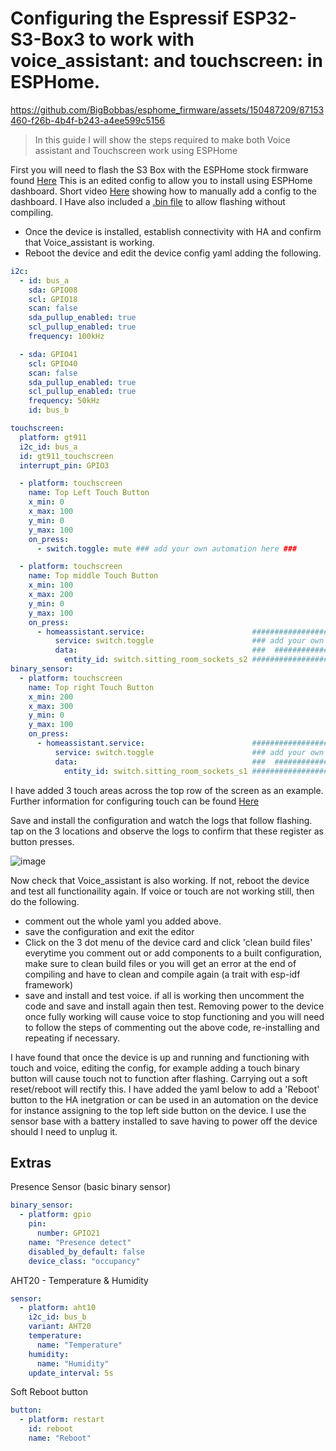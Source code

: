 # Configuring the Espressif ESP32-S3-Box3 to work with voice_assistant: and touchscreen: in ESPHome.


https://github.com/BigBobbas/esphome_firmware/assets/150487209/87153460-f26b-4b4f-b243-a4ee599c5156


>In this guide I will show the steps required to make both Voice assistant and Touchscreen work using ESPHome

First you will need to flash the S3 Box with the ESPHome stock firmware found [Here](<https://github.com/BigBobbas/esphome_firmware/blob/main/S3box3_personalised_in_progress/esp32-s3box3-esphome.yaml>) This is an edited config to allow you to install using ESPHome dashboard. Short video [Here](<https://github.com/BigBobbas/esphome_firmware/blob/main/S3box3_personalised_in_progress/ESPHome%20Dashboard%20.mp4>) showing how to manually add a config to the dashboard.  I Have also included a [.bin file](<https://github.com/BigBobbas/esphome_firmware/blob/main/S3box3_personalised_in_progress/esp32-s3-box-3-factory.bin>) to allow flashing without compiling.

- Once the device is installed, establish connectivity with HA and confirm that Voice_assistant is working.
- Reboot the device and edit the device config yaml adding the following.
```yaml
i2c:
  - id: bus_a
    sda: GPIO08
    scl: GPIO18
    scan: false
    sda_pullup_enabled: true
    scl_pullup_enabled: true
    frequency: 100kHz

  - sda: GPIO41
    scl: GPIO40
    scan: false
    sda_pullup_enabled: true
    scl_pullup_enabled: true
    frequency: 50kHz
    id: bus_b

touchscreen:
  platform: gt911
  i2c_id: bus_a
  id: gt911_touchscreen
  interrupt_pin: GPIO3

  - platform: touchscreen
    name: Top Left Touch Button
    x_min: 0
    x_max: 100
    y_min: 0
    y_max: 100
    on_press:
      - switch.toggle: mute ### add your own automation here ###

  - platform: touchscreen
    name: Top middle Touch Button
    x_min: 100
    x_max: 200
    y_min: 0
    y_max: 100
    on_press:
      - homeassistant.service:                        ####################################      
          service: switch.toggle                      ### add your own automation here ###
          data:                                       ###  ##########################  ###
            entity_id: switch.sitting_room_sockets_s2 ####################################
binary_sensor:
  - platform: touchscreen
    name: Top right Touch Button
    x_min: 200
    x_max: 300
    y_min: 0
    y_max: 100
    on_press:
      - homeassistant.service:                        ####################################      
          service: switch.toggle                      ### add your own automation here ###
          data:                                       ###  ##########################  ###
            entity_id: switch.sitting_room_sockets_s1 ####################################

```
I have added 3 touch areas across the top row of the screen as an example. Further information for configuring touch can be found [Here](<https://esphome.io/components/touchscreen/index.html>)

Save and install the configuration and watch the logs that follow flashing. tap on the 3 locations and observe the logs to confirm that these register as button presses.

![image](https://github.com/BigBobbas/esphome_firmware/assets/150487209/7cc2f3e9-e660-4fda-8f00-0ea5ed89e6b5)

Now check that Voice_assistant is also working. If not, reboot the device and test all functionaility again.
If voice or touch are not working still, then do the following.
- comment out the whole yaml you added above.
- save the configuration and exit the editor
- Click on the 3 dot menu of the device card and click 'clean build files' everytime you comment out or add components to a built configuration, make sure to clean build files or you will get an error at the end of compiling and have to clean and compile again (a trait with esp-idf framework)
- save and install and test voice. if all is working then uncomment the code and save and install again then test. 
Removing power to the device once fully working will cause voice to stop functioning and you will need to follow the steps of commenting out the above code, re-installing and repeating if necessary.

I have found that once the device is up and running and functioning with touch and voice, editing the config, for example adding a touch binary button will cause touch not to function after flashing. Carrying out a soft reset/reboot will rectify this. I have added the yaml below to add a 'Reboot' button to the HA inetgration or can be used in an automation on the device for instance assigning to the top left side button on the device.
I use the sensor base with a battery installed to save having to power off the device should I need to unplug it.

## Extras
Presence Sensor (basic binary sensor)
```yaml
binary_sensor:
  - platform: gpio
    pin:
      number: GPIO21
    name: "Presence detect"
    disabled_by_default: false
    device_class: "occupancy"
```
AHT20 - Temperature & Humidity
```yaml
sensor:
  - platform: aht10
    i2c_id: bus_b
    variant: AHT20
    temperature:
      name: "Temperature"
    humidity:
      name: "Humidity"
    update_interval: 5s
```
Soft Reboot button
```yaml
button:
  - platform: restart
    id: reboot
    name: "Reboot"
```


